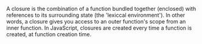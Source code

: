 A closure is the combination of a function bundled together (enclosed) with references to its
surrounding state (the 'lexiccal environment').
In other words, a closure gives you access to an outer function's scope from an inner function.
In JavaScript, closures are created every time a function is created, at function creation time.
